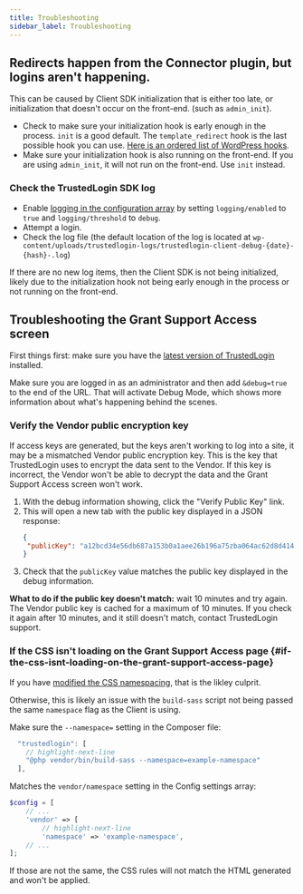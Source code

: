```yaml
---
title: Troubleshooting
sidebar_label: Troubleshooting
---
```


## Redirects happen from the Connector plugin, but logins aren't happening.

This can be caused by Client SDK initialization that is either too late, or initialization that doesn't occur on the front-end. (such as `admin_init`).

- Check to make sure your initialization hook is early enough in the process. `init` is a good default. The `template_redirect` hook is the last possible hook you can use. [Here is an ordered list of WordPress hooks](https://developer.wordpress.org/apis/hooks/action-reference/).
- Make sure your initialization hook is also running on the front-end. If you are using `admin_init`, it will not run on the front-end. Use `init` instead.

### Check the TrustedLogin SDK log

- Enable [logging in the configuration array](/Client/configuration) by setting `logging/enabled` to `true` and `logging/threshold` to `debug`.
- Attempt a login.
- Check the log file (the default location of the log is located at `wp-content/uploads/trustedlogin-logs/trustedlogin-client-debug-{date}-{hash}-.log`)

If there are no new log items, then the Client SDK is not being initialized, likely due to the initialization hook not being early enough in the process or not running on the front-end.

## Troubleshooting the Grant Support Access screen

First things first: make sure you have the [latest version of TrustedLogin](/Client/updating.md) installed.

Make sure you are logged in as an administrator and then add `&debug=true` to the end of the URL. That will activate Debug Mode, which shows more information about what's happening behind the scenes.

### Verify the Vendor public encryption key

If access keys are generated, but the keys aren't working to log into a site, it may be a mismatched Vendor public encryption key. This is the key that TrustedLogin uses to encrypt the data sent to the Vendor. If this key is incorrect, the Vendor won't be able to decrypt the data and the Grant Support Access screen won't work.

1. With the debug information showing, click the "Verify Public Key" link.
2. This will open a new tab with the public key displayed in a JSON response:  
   ```json
   {
    "publicKey": "a12bcd34e56db687a153b0a1aee26b196a75zba064ac62d8d41440455a8fb40f"
   }
    ```
3. Check that the `publicKey` value matches the public key displayed in the debug information.

**What to do if the public key doesn't match:** wait 10 minutes and try again. The Vendor public key is cached for a maximum of 10 minutes. If you check it again after 10 minutes, and it still doesn't match, contact TrustedLogin support.

### If the CSS isn't loading on the Grant Support Access page {#if-the-css-isnt-loading-on-the-grant-support-access-page}

If you have [modified the CSS namespacing](/Client/css-namespacing.md), that is the likley culprit.

Otherwise, this is likely an issue with the `build-sass` script not being passed the same `namespace` flag as the Client is using.

Make sure the `--namespace=` setting in the Composer file:

```javascript
  "trustedlogin": [ 
    // highlight-next-line
    "@php vendor/bin/build-sass --namespace=example-namespace"
  ],
```

Matches the `vendor/namespace` setting in the Config settings array:

```php
$config = [
    // ...
	'vendor' => [
	    // highlight-next-line
		'namespace' => 'example-namespace',
    // ...
];
```

If those are not the same, the CSS rules will not match the HTML generated and won't be applied.
